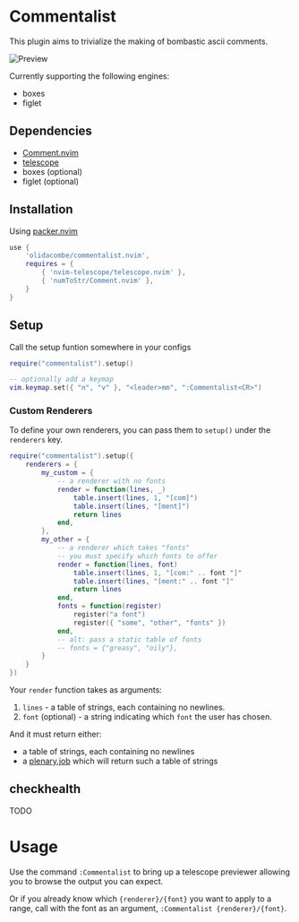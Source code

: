 # Commentalist

This plugin aims to trivialize the making of bombastic ascii comments.

![Preview](https://user-images.githubusercontent.com/1752435/209985337-77a085de-e0d6-43ce-bd87-8bff2f4ca0ae.gif)

Currently supporting the following engines:

+ boxes
+ figlet

## Dependencies

+ [Comment.nvim](https://github.com/numToStr/Comment.nvim)
+ [telescope](https://github.com/nvim-telescope/telescope.nvim)
+ boxes (optional)
+ figlet (optional)

## Installation

Using [packer.nvim](https://github.com/wbthomason/packer.nvim)
```lua
use {
    'olidacombe/commentalist.nvim',
    requires = {
        { 'nvim-telescope/telescope.nvim' },
        { 'numToStr/Comment.nvim' },
    }
}
```

## Setup

Call the setup funtion somewhere in your configs

```lua
require("commentalist").setup()

-- optionally add a keymap
vim.keymap.set({ "n", "v" }, "<leader>mm", ":Commentalist<CR>")
```

### Custom Renderers

To define your own renderers, you can pass them to `setup()` under the `renderers` key.

```lua
require("commentalist").setup({
    renderers = {
        my_custom = {
            -- a renderer with no fonts
            render = function(lines, _)
                table.insert(lines, 1, "[com]")
                table.insert(lines, "[ment]")
                return lines
            end,
        },
        my_other = {
            -- a renderer which takes "fonts"
            -- you must specify which fonts to offer
            render = function(lines, font)
                table.insert(lines, 1, "[com:" .. font "]"
                table.insert(lines, "[ment:" .. font "]"
                return lines
            end,
            fonts = function(register)
                register("a font")
                register({ "some", "other", "fonts" })
            end,
            -- alt: pass a static table of fonts
            -- fonts = {"greasy", "oily"},
        }
    }
})
```

Your `render` function takes as arguments:

1. `lines` - a table of strings, each containing no newlines.
2. `font` (optional) - a string indicating which `font` the user has chosen.

And it must return either:

- a table of strings, each containing no newlines
- a [plenary.job](https://github.com/nvim-lua/plenary.nvim/blob/master/lua/plenary/job.lua) which will return such a table of strings

## checkhealth

TODO

# Usage

Use the command `:Commentalist` to bring up a telescope previewer allowing
you to browse the output you can expect.

Or if you already know which `{renderer}/{font}` you want to apply to a range, call with
the font as an argument, `:Commentalist {renderer}/{font}`.
